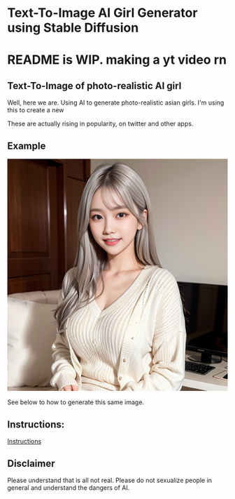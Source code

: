 # Text-To-Image AI Girl Generator using Stable Diffusion

# README is WIP. making a yt video rn

## Text-To-Image of photo-realistic AI girl

Well, here we are. Using AI to generate photo-realistic asian girls. I'm using this to create a new 

These are actually rising in popularity, on twitter and other apps.

## Example 

![Img](example/1.png)

See below to how to generate this same image.

## Instructions:

[Instructions](instructions.pdf)


## Disclaimer

Please understand that is all not real. Please do not sexualize people in general and understand the dangers of AI.
